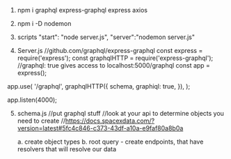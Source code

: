 1. npm i graphql express-graphql express axios

2. npm i -D nodemon

3. scripts
   "start": "node server.js",
   "server":"nodemon server.js"

4. Server.js
   //github.com/graphql/express-graphql
   const express = require('express');
   const graphqlHTTP = require('express-graphql');
   //graphql: true gives access to localhost:5000/graphql
   const app = express();

app.use(
'/graphql',
graphqlHTTP({
schema,
graphiql: true,
}),
);

app.listen(4000);

5. schema.js
   //put graphql stuff
   //look at your api to determine objects you need to create
   //https://docs.spacexdata.com/?version=latest#5fc4c846-c373-43df-a10a-e9faf80a8b0a

   a. create object types
   b. root query - create endpoints, that have resolvers that will resolve our data
